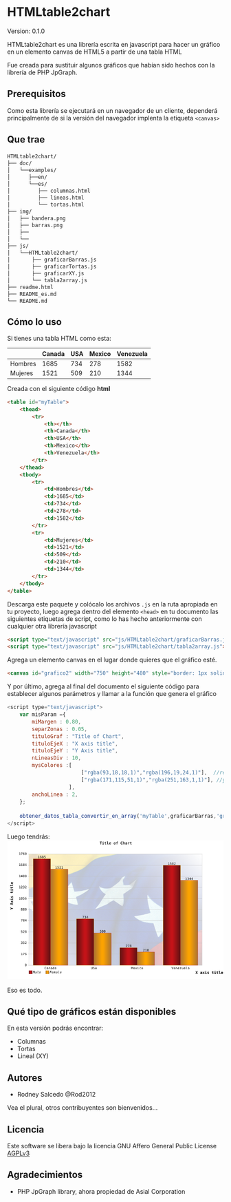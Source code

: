 # HTMLtable2chart

Version: 0.1.0

HTMLtable2chart es una librería escrita en javascript para hacer un gráfico en un elemento canvas de HTML5 a partir de una tabla HTML

Fue creada para sustituir algunos gráficos que habían sido hechos con la librería de PHP JpGraph.


## Prerequisitos
Como esta librería se ejecutará en un navegador de un cliente, dependerá principalmente de si la versión del navegador implenta la etiqueta `<canvas>`

## Que trae
```
HTMLtable2chart/
├── doc/
│   └──examples/
│      ├──en/
│      └──es/
│         ├── columnas.html
│         ├── lineas.html
│         └── tortas.html    
├── img/
│   ├── bandera.png
│   ├── barras.png
│   ├── 
│   └── 
├── js/
│   └──HTMLtable2chart/
│       ├── graficarBarras.js
│       ├── graficarTortas.js
│       ├── graficarXY.js
│       └── tabla2array.js
├── readme.html
├── README_es.md
└── README.md
```

## Cómo lo uso
Si tienes una tabla HTML como esta:

&nbsp; | Canada|USA|Mexico|Venezuela|
----   |----| ---|----|----|
Hombres|1685| 734| 278|1582|
Mujeres|1521| 509| 210|1344|

Creada con el siguiente código **html** 

```html
<table id="myTable">
	<thead>
		<tr>
			<th></th>
			<th>Canada</th>
			<th>USA</th>
			<th>Mexico</th>
			<th>Venezuela</th>
		</tr>
	</thead>
	<tbody>
		<tr>
			<td>Hombres</td>
			<td>1685</td>
			<td>734</td>
			<td>278</td>
			<td>1582</td>
		</tr>
		<tr>
			<td>Mujeres</td>
			<td>1521</td>
			<td>509</td>
			<td>210</td>
			<td>1344</td>
		</tr>			
	</tbody>
</table>
```
Descarga este paquete y colócalo los archivos `.js` en la ruta apropiada en tu proyecto, luego agrega dentro del elemento `<head>` en tu documento las siguientes etiquetas de script, como lo has hecho anteriormente con cualquier otra librería javascript

```html
<script type="text/javascript" src="js/HTMLtable2chart/graficarBarras.js"></script>
<script type="text/javascript" src="js/HTMLtable2chart/tabla2array.js"></script>
```
Agrega un elemento canvas en el lugar donde quieres que el gráfico esté.

```html
<canvas id="grafico2" width="750" height="480" style="border: 1px solid black;">Canvas no est&aacute; soportado</canvas>
```
Y por último, agrega al final del documento el siguiente código para establecer algunos parámetros y llamar a la función que genera el gráfico

```js
<script type="text/javascript">
	var misParam ={
		miMargen : 0.80,
		separZonas : 0.05,
		tituloGraf : "Title of Chart",
		tituloEjeX : "X axis title",
		tituloEjeY : "Y Axis title",
		nLineasDiv : 10,
		mysColores :[
			            ["rgba(93,18,18,1)","rgba(196,19,24,1)"],  //red
			            ["rgba(171,115,51,1)","rgba(251,163,1,1)"], //yellow
		            ],
		anchoLinea : 2,
	};
	
	obtener_datos_tabla_convertir_en_array('myTable',graficarBarras,'grafico2','750','480',misParam,false);
</script>
```

Luego tendrás:
[![ColChart](img/barras.png)](img/barras.png)

Eso es todo.

## Qué tipo de gráficos están disponibles

En esta versión podrás encontrar:

* Columnas
* Tortas
* Lineal (XY)



## Autores
- Rodney Salcedo @Rod2012

Vea el plural, otros contribuyentes son bienvenidos...


## Licencia
Este software se libera bajo la licencia GNU Affero General Public License [AGPLv3](https://www.gnu.org/licenses/agpl-3.0.html)

## Agradecimientos
* PHP JpGraph library, ahora propiedad de Asial Corporation
